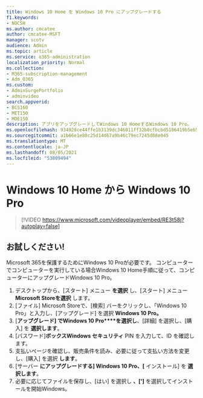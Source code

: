 ```yaml
---
title: Windows 10 Home を Windows 10 Pro にアップグレードする
f1.keywords:
- NOCSH
ms.author: cmcatee
author: cmcatee-MSFT
manager: scotv
audience: Admin
ms.topic: article
ms.service: o365-administration
localization_priority: Normal
ms.collection:
- M365-subscription-management
- Adm_O365
ms.custom:
- AdminSurgePortfolio
- adminvideo
search.appverid:
- BCS160
- MET150
- MOE150
description: アプリをアップグレードしてWindows 10 HomeするWindows 10 Pro。
ms.openlocfilehash: 934928ce44ffe1b3139dc346011ff32b0cfbcbd5186419b5eb531cbb348d9285
ms.sourcegitcommit: a1b66e1e80c25d14d67a9b46c79ec7245d88e045
ms.translationtype: MT
ms.contentlocale: ja-JP
ms.lasthandoff: 08/05/2021
ms.locfileid: "53809494"
---
```

# <a name="upgrade-from-windows-10-home-to-windows-10-pro"></a>Windows 10 Home から Windows 10 Pro

> [!VIDEO https://www.microsoft.com/videoplayer/embed/RE3t58j?autoplay=false]

## <a name="try-it"></a>お試しください!

Microsoft 365を保護するためにWindows 10 Proが必要です。 コンピューターでコンピューターを実行している場合Windows 10 Home手順に従って、コンピューターにアップグレードWindows 10 Pro。

1. デスクトップから、[スタート] メニュー **を選択** し、[スタート] メニュー **Microsoft Storeを選択** します。
2. [ファイル] Microsoft Storeで、[検索] バーをクリックし、「Windows 10 Pro」と入力し、[アップグレード] を選択 **Windows 10 Pro。**
3. [**アップグレード] でWindows 10 Pro****を選択し**、[詳細] を選択し、[購入] を **選択します**。
4. [パスワード]**ボックスWindows セキュリティ** PIN を入力して、ID を確認します。
5. 支払いページを確認し、販売条件を読み、必要に従って支払い方法を変更し、[購入] を選択  **します**。
6. [サーバー **にアップグレードする] Windows 10 Pro、[** インストール] を **選択します**。
7. 必要に応じてファイルを保存し、[はい] を選択し **、[&#39;]** を選択してインストールを開始Windows。